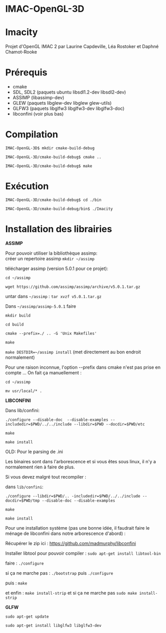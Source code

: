 # IMAC-OpenGL-3D

Imacity
===
Projet d'OpenGL IMAC 2 par Laurine Capdeville, Léa Rostoker et Daphné Chamot-Rooke


Prérequis
=====


- cmake
- SDL, SDL2 (paquets ubuntu libsdl1.2-dev libsdl2-dev)
- ASSIMP (libassimp-dev)
- GLEW (paquets libglew-dev libglew glew-utils)
- GLFW3 (paquets libglfw3 libglfw3-dev libglfw3-doc)
- libconfini (voir plus bas)


Compilation
=====

`IMAC-OpenGL-3D$ mkdir cmake-build-debug`

`IMAC-OpenGL-3D/cmake-build-debug$ cmake ..`

`IMAC-OpenGL-3D/cmake-build-debug$ make`

Exécution
===== 

`IMAC-OpenGL-3D/cmake-build-debug$ cd ./bin`

`IMAC-OpenGL-3D/cmake-build-debug/bin$ ./Imacity`


Installation des librairies
=====


**ASSIMP**

Pour pouvoir utiliser la bibliothèque assimp:  
créer un repertoire assimp `mkdir ~/assimp`

télécharger assimp (version 5.0.1 pour ce projet):

`cd ~/assimp`

`wget https://github.com/assimp/assimp/archive/v5.0.1.tar.gz`

untar dans `~/assimp` : `tar xvzf v5.0.1.tar.gz`

Dans `~/assimp/assimp-5.0.1` faire  

`mkdir build`  

`cd build`  

`cmake --prefix=./ .. -G 'Unix Makefiles'`  

`make`  

`make DESTDIR=~/assimp install` (met directement au bon endroit normalement)  

Pour une raison inconnue, l'option --prefix dans cmake n'est pas prise en compte ...
On fait ça manuellement :

`cd ~/assimp`

`mv usr/local/* .`


**LIBCONFINI**

Dans lib/confini:

`./configure --disable-doc  --disable-examples --includedir=$PWD/../../include --libdir=$PWD --docdir=$PWD/etc`

`make`

`make install`

OLD:
Pour le parsing de .ini  

Les binaires sont dans l'arborescence et si vous êtes sous linux, il n'y a normalement rien à faire de plus.

Si vous devez malgré tout recompiler :

dans `lib/confini`:

`./configure --libdir=$PWD/.. -includedir=$PWD/../../include --docdir=$PWD/tmp --disable-doc --disable-examples`

`make`

`make install`

Pour une installation système (pas une bonne idée, il faudrait faire le ménage de libconfini dans notre arborescence d'abord) :

Récupérer le zip ici : https://github.com/madmurphy/libconfini  

Installer libtool pour pouvoir compiler : `sudo apt-get install libtool-bin`  

faire : `./configure   `  

si ça ne marche pas : `./bootstrap` puis `./configure `  

puis : `make`  

et enfin : `make install-strip` et si ça ne marche pas  `sudo make install-strip`


**GLFW**

`sudo apt-get update`   

`sudo apt-get install libglfw3 libglfw3-dev`

